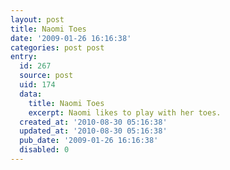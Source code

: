 ```yaml
---
layout: post
title: Naomi Toes
date: '2009-01-26 16:16:38'
categories: post post
entry:
  id: 267
  source: post
  uid: 174
  data:
    title: Naomi Toes
    excerpt: Naomi likes to play with her toes.
  created_at: '2010-08-30 05:16:38'
  updated_at: '2010-08-30 05:16:38'
  pub_date: '2009-01-26 16:16:38'
  disabled: 0
---
```


<object width="600" height="450"> <param name="flashvars" value="&offsite=true&amp;lang=en-us&page_show_url=%2Fphotos%2Fthenobot%2Fsets%2F72157612975685258%2Fshow%2F&page_show_back_url=%2Fphotos%2Fthenobot%2Fsets%2F72157612975685258%2F&set_id=72157612975685258&jump_to="></param> <param name="movie" value="http://www.flickr.com/apps/slideshow/show.swf?v=63961"></param> <param name="allowFullScreen" value="true"></param><embed type="application/x-shockwave-flash" src="http://www.flickr.com/apps/slideshow/show.swf?v=63961" allowFullScreen="true" flashvars="&offsite=true&amp;lang=en-us&page_show_url=%2Fphotos%2Fthenobot%2Fsets%2F72157612975685258%2Fshow%2F&page_show_back_url=%2Fphotos%2Fthenobot%2Fsets%2F72157612975685258%2F&set_id=72157612975685258&jump_to=" width="600" height="450"></embed></object>
